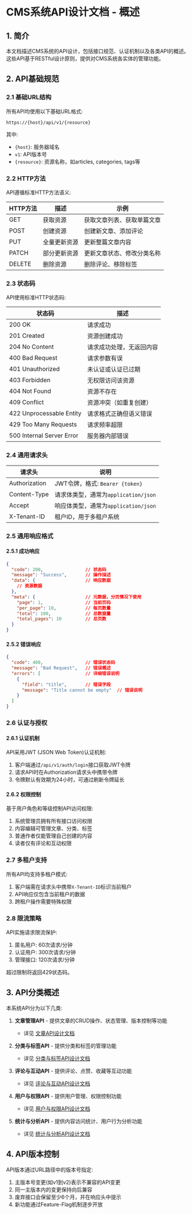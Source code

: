 # CMS系统API设计文档 - 概述

## 1. 简介

本文档描述CMS系统的API设计，包括接口规范、认证机制以及各类API的概述。这些API基于RESTful设计原则，提供对CMS系统各实体的管理功能。

## 2. API基础规范

### 2.1 基础URL结构

所有API均使用以下基础URL格式:

```
https://{host}/api/v1/{resource}
```

其中:
- `{host}`: 服务器域名
- `v1`: API版本号
- `{resource}`: 资源名称，如articles, categories, tags等

### 2.2 HTTP方法

API遵循标准HTTP方法语义:

| HTTP方法 | 描述 | 示例 |
|---------|------|------|
| GET | 获取资源 | 获取文章列表、获取单篇文章 |
| POST | 创建资源 | 创建新文章、添加评论 |
| PUT | 全量更新资源 | 更新整篇文章内容 |
| PATCH | 部分更新资源 | 更新文章状态、修改分类名称 |
| DELETE | 删除资源 | 删除评论、移除标签 |

### 2.3 状态码

API使用标准HTTP状态码:

| 状态码 | 描述 |
|-------|------|
| 200 OK | 请求成功 |
| 201 Created | 资源创建成功 |
| 204 No Content | 请求成功处理，无返回内容 |
| 400 Bad Request | 请求参数有误 |
| 401 Unauthorized | 未认证或认证已过期 |
| 403 Forbidden | 无权限访问该资源 |
| 404 Not Found | 资源不存在 |
| 409 Conflict | 资源冲突（如重复创建） |
| 422 Unprocessable Entity | 请求格式正确但语义错误 |
| 429 Too Many Requests | 请求频率超限 |
| 500 Internal Server Error | 服务器内部错误 |

### 2.4 通用请求头

| 请求头 | 说明 |
|-------|------|
| Authorization | JWT令牌，格式: `Bearer {token}` |
| Content-Type | 请求体类型，通常为`application/json` |
| Accept | 响应体类型，通常为`application/json` |
| X-Tenant-ID | 租户ID，用于多租户系统 |

### 2.5 通用响应格式

#### 2.5.1 成功响应

```json
{
  "code": 200,                // 状态码
  "message": "Success",       // 操作描述
  "data": {                   // 响应数据
    // 资源数据
  },
  "meta": {                   // 元数据，分页情况下使用
    "page": 1,                // 当前页码
    "per_page": 10,           // 每页数量
    "total": 100,             // 总数据量
    "total_pages": 10         // 总页数
  }
}
```

#### 2.5.2 错误响应

```json
{
  "code": 400,                // 错误状态码
  "message": "Bad Request",   // 错误概述
  "errors": [                 // 详细错误说明
    {
      "field": "title",       // 错误字段
      "message": "Title cannot be empty"  // 错误说明
    }
  ]
}
```

### 2.6 认证与授权

#### 2.6.1 认证机制

API采用JWT (JSON Web Token)认证机制:

1. 客户端通过`/api/v1/auth/login`接口获取JWT令牌
2. 请求API时在Authorization请求头中携带令牌
3. 令牌默认有效期为24小时，可通过刷新令牌延长

#### 2.6.2 权限控制

基于用户角色和等级控制API访问权限:

1. 系统管理员拥有所有接口访问权限
2. 内容编辑可管理文章、分类、标签
3. 普通作者仅能管理自己创建的内容
4. 读者仅有评论和互动权限

### 2.7 多租户支持

所有API均支持多租户模式:

1. 客户端需在请求头中携带`X-Tenant-ID`标识当前租户
2. API响应仅包含当前租户的数据
3. 跨租户操作需要特殊权限

### 2.8 限流策略

API实施请求限流保护:

1. 匿名用户: 60次请求/分钟
2. 认证用户: 300次请求/分钟
3. 管理接口: 120次请求/分钟

超过限制将返回429状态码。

## 3. API分类概述

本系统API分为以下几类:

1. **文章管理API** - 提供文章的CRUD操作、状态管理、版本控制等功能
   - 详见 [文章API设计文档](api_design_article.md)

2. **分类与标签API** - 提供分类和标签的管理功能
   - 详见 [分类与标签API设计文档](api_design_category_tag.md)

3. **评论与互动API** - 提供评论、点赞、收藏等互动功能
   - 详见 [评论与互动API设计文档](api_design_comment.md)

4. **用户与权限API** - 提供用户管理、权限控制功能
   - 详见 [用户与权限API设计文档](api_design_user.md)

5. **统计与分析API** - 提供内容访问统计、用户行为分析功能
   - 详见 [统计与分析API设计文档](api_design_statistics.md)

## 4. API版本控制

API版本通过URL路径中的版本号指定:

1. 主版本号变更(如v1到v2)表示不兼容的API变更
2. 同一主版本内的变更保持向后兼容
3. 废弃接口会保留至少6个月，并在响应头中提示
4. 新功能通过Feature-Flag机制逐步开放 